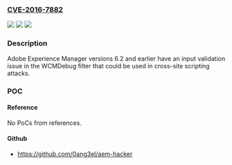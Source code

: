 ### [CVE-2016-7882](https://cve.mitre.org/cgi-bin/cvename.cgi?name=CVE-2016-7882)
![](https://img.shields.io/static/v1?label=Product&message=Adobe%20Experience%20Manager%206.2%20and%20earlier&color=blue)
![](https://img.shields.io/static/v1?label=Version&message=n%2Fa&color=blue)
![](https://img.shields.io/static/v1?label=Vulnerability&message=Cross%20Site%20Scripting&color=brighgreen)

### Description

Adobe Experience Manager versions 6.2 and earlier have an input validation issue in the WCMDebug filter that could be used in cross-site scripting attacks.

### POC

#### Reference
No PoCs from references.

#### Github
- https://github.com/0ang3el/aem-hacker

